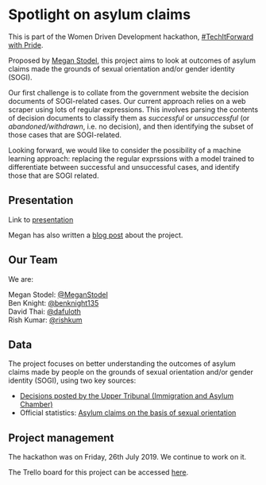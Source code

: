# Spotlight on asylum claims

This is part of the Women Driven Development hackathon, [#TechItForward with Pride](https://womendrivendev.org/events).

Proposed by [Megan Stodel](https://meganstodel.com), this project aims to look at outcomes of asylum claims made the grounds of sexual orientation and/or gender identity (SOGI).

Our first challenge is to collate from the government website the decision documents of SOGI-related cases. Our current approach relies on a web scraper using lots of regular expressions. This involves parsing the contents of decision documents to classify them as *successful* or *unsuccessful* (or *abandoned/withdrawn*, i.e. no decision), and then identifying the subset of those cases that are SOGI-related.

Looking forward, we would like to consider the possibility of a machine learning approach: replacing the regular exprssions with a model trained to differentiate between successful and unsuccessful cases, and identify those that are SOGI related.

## Presentation

Link to [presentation](./Presentation.pdf)

Megan has also written a [blog post](https://meganstodel.com/posts/rvest-asylum/) about the project.

## Our Team

We are:

Megan Stodel: [@MeganStodel](https://github.com/MeganStodel)  
Ben Knight: [@benknight135](https://github.com/benknight135)  
David Thai: [@dafuloth](https://github.com/dafuloth)  
Rish Kumar: [@rishkum](https://github.com/rishkum)  

## Data

The project focuses on better understanding the outcomes of asylum claims made by people on the grounds of sexual orientation and/or gender identity (SOGI), using two key sources: 

* [Decisions posted by the Upper Tribunal (Immigration and Asylum Chamber)](https://tribunalsdecisions.service.gov.uk/utiac)
* Official statistics: [Asylum claims on the basis of sexual orientation](https://www.gov.uk/government/publications/immigration-statistics-year-ending-september-2018/experimental-statistics-asylum-claims-on-the-basis-of-sexual-orientation)

## Project management

The hackathon was on Friday, 26th July 2019. We continue to work on it.

The Trello board for this project can be accessed [here](https://trello.com/b/Ca7Ndvm6/asylum-claims). 
